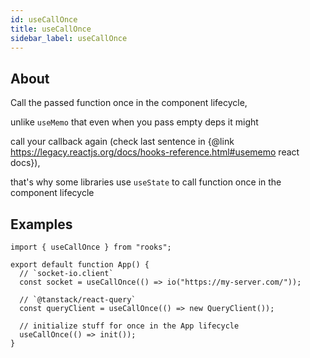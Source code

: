 ```yaml
---
id: useCallOnce
title: useCallOnce
sidebar_label: useCallOnce
---
```


## About

Call the passed function once in the component lifecycle,

unlike `useMemo` that even when you pass empty deps it might

call your callback again (check last sentence in {@link https://legacy.reactjs.org/docs/hooks-reference.html#usememo react docs}),

that's why some libraries use `useState` to call function once in the component lifecycle

## Examples

```tsx
import { useCallOnce } from "rooks";

export default function App() {
  // `socket-io.client`
  const socket = useCallOnce(() => io("https://my-server.com/"));

  // `@tanstack/react-query`
  const queryClient = useCallOnce(() => new QueryClient());

  // initialize stuff for once in the App lifecycle
  useCallOnce(() => init());
}
```
